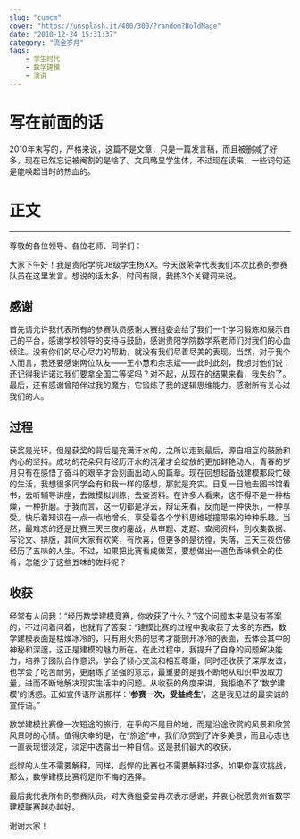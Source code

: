 ```yaml
---
slug: "cumcm"
cover: "https://unsplash.it/400/300/?random?BoldMage"
date: "2010-12-24 15:31:37"
category: "流金岁月"
tags:
    - 学生时代
    - 数学建模
    - 演讲
---
```

[](#写在前面的话 "写在前面的话")写在前面的话
==========================

2010年末写的，严格来说，这篇不是文章，只是一篇发言稿，而且被删减了好多，现在已然忘记被阉割的是啥了。文风略显学生体，不过现在读来，一些词句还是能唤起当时的热血的。

[](#正文 "正文")正文
==============

- - -

尊敬的各位领导、各位老师、同学们：

大家下午好！我是贵阳学院08级学生杨XX。今天很荣幸代表我们本次比赛的参赛队员在这里发言。想说的话太多，时间有限，我拣3个关键词来说。

[](#感谢 "感谢")感谢
--------------

首先请允许我代表所有的参赛队员感谢大赛组委会给了我们一个学习锻炼和展示自己的平台，感谢学校领导的支持与鼓励，感谢贵阳学院数学系老师们对我们的心血倾注。没有你们的尽心尽力的帮助，就没有我们尽善尽美的表现。当然，对于我个人而言，我还要感谢两位队友——王小慧和余志斌——此时此刻，我想对他们说：还记得我许诺过我们要拿全国二等奖吗？对不起，从现在的结果来看，我失约了。最后，还有感谢曾陪伴过我的魔方，它锻炼了我的逻辑思维能力。感谢所有关心过我们的人。

[](#过程 "过程")过程
--------------

获奖是光环，但是获奖的背后是充满汗水的，之所以走到最后，源自相互的鼓励和内心的坚持。成功的花朵只有经历汗水的浇灌才会绽放的更加鲜艳动人，青春的岁月只有在感悟了奋斗的艰辛才会刻画出动人的篇章。现在回想起备战建模那段忙碌的生活，我想很多同学会有和我一样的感想，那就是充实。日复一日地去图书馆看书，去听辅导讲座，去做模拟训练，去查资料。在许多人看来，这不得不是一种枯燥，一种折磨。于我而言，这一切都是浮云，辩证来看，反而是一种快乐，一种享受。快乐着知识在一点一点地增长，享受着各个学科思维碰撞带来的种种乐趣。当然，最难忘的还是比赛三天三夜的鏖战，从审题、定题、查阅资料，到收集数据、写论文、排版，其间大家有欢笑，有欣喜，但更多的是彷徨，失落，三天三夜仿佛经历了五味的人生。不过，如果把比赛看成做菜，要想做出一道色香味俱全的佳肴，怎能少了这些五味的佐料呢？

[](#收获 "收获")收获
--------------

经常有人问我：“经历数学建模竞赛，你收获了什么？”这个问题本来是没有答案的，不过问着问着，也就有了答案：“建模比赛的过程中我收获了太多的东西，数学建模表面是枯燥冰冷的，只有用火热的思考才能剖开冰冷的表面，去体会其中的神秘和深邃，这正是建模的魅力所在。在此过程中，我提升了自身的问题解决能力，培养了团队合作意识，学会了倾心交流和相互尊重，同时还收获了深厚友谊，也学会了吃苦耐劳，更磨练了坚强的意志，最重要的是我不断地从知识中汲取力量，进而不断地解决现实生活中的问题。从收获的角度来讲，我拒绝不了‘数学建模’的诱惑。正如宣传语所说那样：‘**参赛一次，受益终生**’，这是我见过的最实诚的宣传语。”

数学建模比赛像一次短途的旅行，在乎的不是目的地，而是沿途欣赏的风景和欣赏风景时的心情。值得庆幸的是，在“旅途”中，我们欣赏到了许多美景，而且心态也一直表现很淡定，淡定中透露出一种自信。这是我们最大的收获。

彪悍的人生不需要解释，同样，彪悍的比赛也不需要解释过多。如果你喜欢挑战，那么，数学建模比赛将是你不悔的选择。

最后我代表所有的参赛队员，对大赛组委会再次表示感谢，并衷心祝愿贵州省数学建模联赛越办越好。

谢谢大家！
